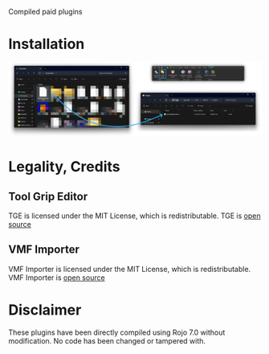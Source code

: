 Compiled paid plugins

# Installation
![installation](https://github.com/moonlumen/RbxPluginsCompiled/blob/main/installation.png)

# Legality, Credits
## Tool Grip Editor
TGE is licensed under the MIT License, which is redistributable. TGE is [open source](https://github.com/MaximumADHD/Roblox-Plugins/tree/main)

## VMF Importer
VMF Importer is licensed under the MIT License, which is redistributable. VMF Importer is [open source](https://github.com/MaximumADHD/Roblox-Plugins/tree/main)

# Disclaimer
These plugins have been directly compiled using Rojo 7.0 without modification. No code has been changed or tampered with.
